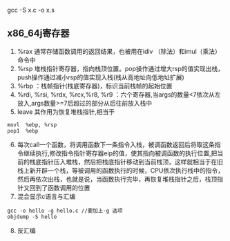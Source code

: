 gcc -S x.c -o x.s

## x86_64j寄存器
1. %rax 通常存储函数调用的返回结果，也被用在idiv （除法）和imul（乘法）命令中
2. %rsp 堆栈指针寄存器，指向栈顶位置。pop操作通过增大rsp的值实现出栈，push操作通过减小rsp的值实现入栈(栈从高地址向低地址扩展)
3. %rbp ：栈帧指针(栈底寄存器)，标识当前栈帧的起始位置
4. %rdi, %rsi, %rdx, %rcx,%r8, %r9 ：六个寄存器,当args的数量<7依次从左放入,args数量>=7后超过的部分从后往前放入栈中
5. leave 其作用为恢复堆栈指针,相当于
```
movl  %ebp, %rsp
pop1  %ebp
```
6. 每次call一个函数，将调用函数下一条指令入栈，被调函数返回后将取这条指令继续执行,修改指令指针寄存器eip的值，使其指向被调函数的执行位置,把当前的栈底指针压入堆栈，然后把栈底指针移动到当前栈顶，这样就相当于在旧栈上新开辟一个栈，等被调用的函数执行的时候，CPU依次执行栈中的指令，然后再依次出栈，也就是说，当函数执行完毕，再恢复堆栈指针之后，栈顶指针又回到了函数调用的位置
7. 混合显示c语言与汇编
```shell
gcc -o hello -g hello.c //要加上-g 选项
objdump -S hello
```
8. 反汇编